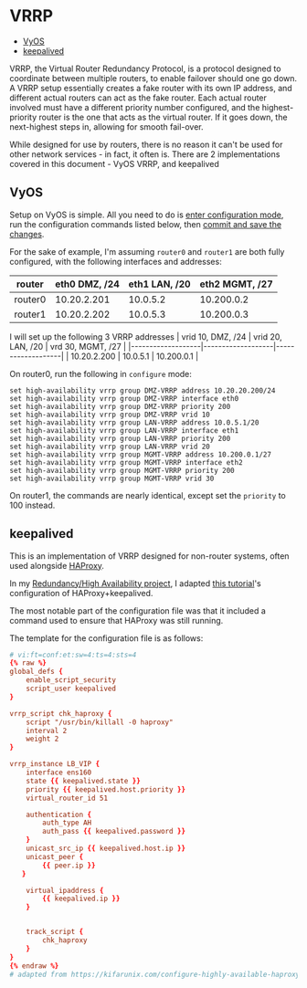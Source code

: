 # VRRP

<!-- vim-markdown-toc GitLab -->

* [VyOS](#vyos)
* [keepalived](#keepalived)

<!-- vim-markdown-toc -->

VRRP, the Virtual Router Redundancy Protocol, is a protocol designed to coordinate between multiple routers, to enable failover should one go down. A VRRP setup essentially creates a fake router with its own IP address, and different actual routers can act as the fake router. Each actual router involved must have a different priority number configured, and the highest-priority router is the one that acts as the virtual router. If it goes down, the next-highest steps in, allowing for smooth fail-over.

While designed for use by routers, there is no reason it can't be used for other network services - in fact, it often is. There are 2 implementations covered in this document - VyOS VRRP, and keepalived

## VyOS

Setup on VyOS is simple. All you need to do is [enter configuration mode](../VyOS.md#entering-configuration-mode), run the configuration commands listed below, then [commit and save the changes](../VyOS.md#save-configuration-changes).

For the sake of example, I'm assuming `router0` and `router1` are both fully configured, with the following interfaces and addresses:


| router  | eth0 DMZ, /24 | eth1 LAN, /20 | eth2 MGMT, /27 |
|---------|---------------|---------------|----------------|
| router0 | 10.20.2.201   | 10.0.5.2      | 10.200.0.2     |
| router1 | 10.20.2.202   | 10.0.5.3      | 10.200.0.3     |

I will set up the following 3 VRRP addresses
| vrid 10, DMZ, /24 | vrid 20, LAN, /20 | vrd 30, MGMT, /27 |
|-------------------|-------------------|-------------------|
| 10.20.2.200       | 10.0.5.1          | 10.200.0.1        |

On router0, run the following in `configure` mode:

```
set high-availability vrrp group DMZ-VRRP address 10.20.20.200/24
set high-availability vrrp group DMZ-VRRP interface eth0
set high-availability vrrp group DMZ-VRRP priority 200
set high-availability vrrp group DMZ-VRRP vrid 10
set high-availability vrrp group LAN-VRRP address 10.0.5.1/20
set high-availability vrrp group LAN-VRRP interface eth1
set high-availability vrrp group LAN-VRRP priority 200
set high-availability vrrp group LAN-VRRP vrid 20
set high-availability vrrp group MGMT-VRRP address 10.200.0.1/27
set high-availability vrrp group MGMT-VRRP interface eth2
set high-availability vrrp group MGMT-VRRP priority 200
set high-availability vrrp group MGMT-VRRP vrid 30
```

On router1, the commands are nearly identical, except set the `priority` to 100 instead.

## keepalived

This is an implementation of VRRP designed for non-router systems, often used alongside [HAProxy](./HAProxy.md).

In my [Redundancy/High Availability project](https://github.com/eliminmax/cncs-journal/wiki/Working-Notes%3A-SEC440%3A-High-Availability-Project), I adapted [this tutorial](https://kifarunix.com/configure-highly-available-haproxy-with-keepalived-on-ubuntu-20-04/)'s configuration of HAProxy+keepalived.

The most notable part of the configuration file was that it included a command used to ensure that HAProxy was still running.

The template for the configuration file is as follows:

```conf
# vi:ft=conf:et:sw=4:ts=4:sts=4
{% raw %}
global_defs {
    enable_script_security
    script_user keepalived
}

vrrp_script chk_haproxy {
    script "/usr/bin/killall -0 haproxy"
    interval 2
    weight 2
}

vrrp_instance LB_VIP {
    interface ens160
    state {{ keepalived.state }}
    priority {{ keepalived.host.priority }}
    virtual_router_id 51

    authentication {
        auth_type AH
        auth_pass {{ keepalived.password }}
    }
    unicast_src_ip {{ keepalived.host.ip }}
    unicast_peer {
        {{ peer.ip }}
   }

    virtual_ipaddress {
        {{ keepalived.ip }}
    }


    track_script {
        chk_haproxy
    }
}
{% endraw %}
# adapted from https://kifarunix.com/configure-highly-available-haproxy-with-keepalived-on-ubuntu-20-04/#ipforwardingandnon-localbind
```
